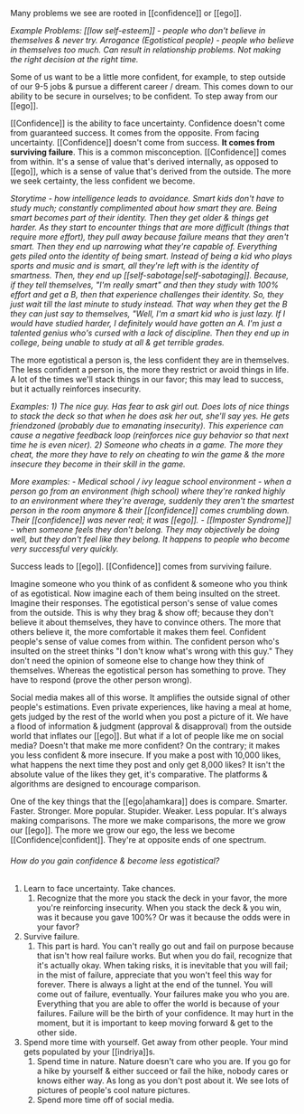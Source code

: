 Many problems we see are rooted in [[confidence]] or [[ego]].

*Example Problems:*
	*[[low self-esteem]] - people who don't believe in themselves & never try.*
	*Arrogance (Egotistical people) - people who believe in themselves too much. Can result in relationship problems. Not making the right decision at the right time.*

Some of us want to be a little more confident, for example, to step outside of our 9-5 jobs & pursue a different career / dream. This comes down to our ability to be secure in ourselves; to be confident. To step away from our [[ego]].

[[Confidence]] is the ability to face uncertainty. Confidence doesn't come from guaranteed success. It comes from the opposite. From facing uncertainty.
[[Confidence]] doesn't come from success. **It comes from surviving failure**. This is a common misconception.
[[Confidence]] comes from within. It's a sense of value that's derived internally, as opposed to [[ego]], which is a sense of value that's derived from the outside.
The more we seek certainty, the less confident we become.

*Storytime - how intelligence leads to avoidance.*
	*Smart kids don't have to study much; constantly complimented about how smart they are. Being smart becomes part of their identity. Then they get older & things get harder. As they start to encounter things that are more difficult (things that require more effort), they pull away because failure means that they aren't smart. Then they end up narrowing what they're capable of. Everything gets piled onto the identity of being smart. Instead of being a kid who plays sports and music and is smart, all they're left with is the identity of smartness.
	Then, they end up [[self-sabotage|self-sabotaging]]. Because, if they tell themselves, "I'm really smart" and then they study with 100% effort and get a B, then that experience challenges their identity.
	So, they just wait till the last minute to study instead. That way when they get the B they can just say to themselves, "Well, I'm a smart kid who is just lazy. If I would have studied harder, I definitely would have gotten an A. I'm just a talented genius who's cursed with a lack of discipline.
	Then they end up in college, being unable to study at all & get terrible grades.*

The more egotistical a person is, the less confident they are in themselves. The less confident a person is, the more they restrict or avoid things in life.
A lot of the times we'll stack things in our favor; this may lead to success, but it actually reinforces insecurity.

*Examples:* 
	*1) The nice guy. Has fear to ask girl out. Does lots of nice things to stack the deck so that when he does ask her out, she'll say yes. He gets friendzoned (probably due to emanating insecurity). This experience can cause a negative feedback loop (reinforces nice guy behavior so that next time he is even nicer).*
	*2) Someone who cheats in a game. The more they cheat, the more they have to rely on cheating to win the game & the more insecure they become in their skill in the game.*

*More examples:*
	*- Medical school / ivy league school environment - when a person go from an environment (high school) where they're ranked highly to an environment where they're average, suddenly they aren't the smartest person in the room anymore & their [[confidence]] comes crumbling down. Their [[confidence]] was never real; it was [[ego]].*
	*- [[Imposter Syndrome]] - when someone feels they don't belong. They may objectively be doing well, but they don't feel like they belong. It happens to people who become very successful very quickly.*

Success leads to [[ego]]. [[Confidence]] comes from surviving failure.

Imagine someone who you think of as confident & someone who you think of as egotistical. Now imagine each of them being insulted on the street. Imagine their responses.
The egotistical person's sense of value comes from the outside. This is why they brag & show off; because they don't believe it about themselves, they have to convince others. The more that others believe it, the more comfortable it makes them feel.
Confident people's sense of value comes from within. The confident person who's insulted on the street thinks "I don't know what's wrong with this guy." They don't need the opinion of someone else to change how they think of themselves. Whereas the egotistical person has something to prove. They have to respond (prove the other person wrong).

Social media makes all of this worse. It amplifies the outside signal of other people's estimations. Even private experiences, like having a meal at home, gets judged by the rest of the world when you post a picture of it. We have a flood of information & judgment (approval & disapproval) from the outside world that inflates our [[ego]]. But what if a lot of people like me on social media? Doesn't that make me more confident? On the contrary; it makes you less confident & more insecure. If you make a post with 10,000 likes, what happens the next time they post and only get 8,000 likes? It isn't the absolute value of the likes they get, it's comparative. The platforms & algorithms are designed to encourage comparison.

One of the key things that the [[ego|ahamkara]] does is compare. Smarter. Faster. Stronger. More popular. Stupider. Weaker. Less popular. It's always making comparisons. The more we make comparisons, the more we grow our [[ego]]. The more we grow our ego, the less we become [[Confidence|confident]]. They're at opposite ends of one spectrum.

###### How do you gain confidence & become less egotistical?
1) Learn to face uncertainty. Take chances.
	1) Recognize that the more you stack the deck in your favor, the more you're reinforcing insecurity. When you stack the deck & you win, was it because you gave 100%? Or was it because the odds were in your favor?
2) Survive failure.
	1) This part is hard. You can't really go out and fail on purpose because that isn't how real failure works. But when you do fail, recognize that it's actually okay. When taking risks, it is inevitable that you will fail; in the mist of failure, appreciate that you won't feel this way for forever. There is always a light at the end of the tunnel. You will come out of failure, eventually. Your failures make you who you are. Everything that you are able to offer the world is because of your failures. Failure will be the birth of your confidence. It may hurt in the moment, but it is important to keep moving forward & get to the other side.
3) Spend more time with yourself. Get away from other people. Your mind gets populated by your [[indriya]]s.
	1) Spend time in nature. Nature doesn't care who you are. If you go for a hike by yourself & either succeed or fail the hike, nobody cares or knows either way. As long as you don't post about it. We see lots of pictures of people's cool nature pictures.
	2) Spend more time off of social media.